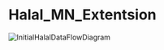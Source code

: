 # Halal_MN_Extentsion

![InitialHalalDataFlowDiagram](https://user-images.githubusercontent.com/97995925/219823179-187230dd-1e79-4f28-bab1-3d8ca86dc16d.jpg)
